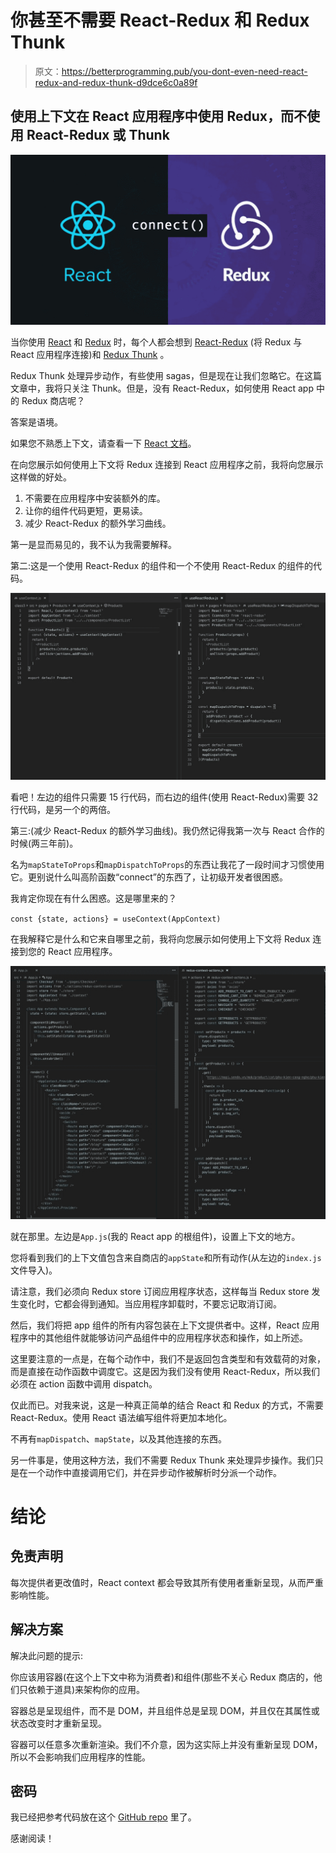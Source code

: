 # 你甚至不需要 React-Redux 和 Redux Thunk

> 原文：<https://betterprogramming.pub/you-dont-even-need-react-redux-and-redux-thunk-d9dce6c0a89f>

## 使用上下文在 React 应用程序中使用 Redux，而不使用 React-Redux 或 Thunk

![](img/507ef58b077b30ad16e7704c01061aed.png)

当你使用 [React](https://reactjs.org/) 和 [Redux](https://redux.js.org/) 时，每个人都会想到 [React-Redux](https://react-redux.js.org/) (将 Redux 与 React 应用程序连接)和 [Redux Thunk](http://redux-thunk) 。

Redux Thunk 处理异步动作，有些使用 sagas，但是现在让我们忽略它。在这篇文章中，我将只关注 Thunk。但是，没有 React-Redux，如何使用 React app 中的 Redux 商店呢？

答案是语境。

如果您不熟悉上下文，请查看一下 [React 文档](https://reactjs.org/docs/context.html)。

在向您展示如何使用上下文将 Redux 连接到 React 应用程序之前，我将向您展示这样做的好处。

1.  不需要在应用程序中安装额外的库。
2.  让你的组件代码更短，更易读。
3.  减少 React-Redux 的额外学习曲线。

第一是显而易见的，我不认为我需要解释。

第二:这是一个使用 React-Redux 的组件和一个不使用 React-Redux 的组件的代码。

![](img/fb80e9a75e82cb2e106db402cba096e4.png)

看吧！左边的组件只需要 15 行代码，而右边的组件(使用 React-Redux)需要 32 行代码，是另一个的两倍。

第三:(减少 React-Redux 的额外学习曲线)。我仍然记得我第一次与 React 合作的时候(两三年前)。

名为`mapStateToProps`和`mapDispatchToProps`的东西让我花了一段时间才习惯使用它。更别说什么叫高阶函数“connect”的东西了，让初级开发者很困惑。

我肯定你现在有什么困惑。这是哪里来的？

`const {state, actions} = useContext(AppContext)`

在我解释它是什么和它来自哪里之前，我将向您展示如何使用上下文将 Redux 连接到您的 React 应用程序。

![](img/7786f6c5d96630a9fd5df744f79f0cb7.png)

就在那里。左边是`App.js`(我的 React app 的根组件)，设置上下文的地方。

您将看到我们的上下文值包含来自商店的`appState`和所有动作(从左边的`index.js`文件导入)。

请注意，我们必须向 Redux store 订阅应用程序状态，这样每当 Redux store 发生变化时，它都会得到通知。当应用程序卸载时，不要忘记取消订阅。

然后，我们将把 app 组件的所有内容包装在上下文提供者中。这样，React 应用程序中的其他组件就能够访问产品组件中的应用程序状态和操作，如上所述。

这里要注意的一点是，在每个动作中，我们不是返回包含类型和有效载荷的对象，而是直接在动作函数中调度它。这是因为我们没有使用 React-Redux，所以我们必须在 action 函数中调用 dispatch。

仅此而已。对我来说，这是一种真正简单的结合 React 和 Redux 的方式，不需要 React-Redux。使用 React 语法编写组件将更加本地化。

不再有`mapDispatch`、`mapState`，以及其他连接的东西。

另一件事是，使用这种方法，我们不需要 Redux Thunk 来处理异步操作。我们只是在一个动作中直接调用它们，并在异步动作被解析时分派一个动作。

# 结论

## **免责声明**

每次提供者更改值时，React context 都会导致其所有使用者重新呈现，从而严重影响性能。

## **解决方案**

解决此问题的提示:

你应该用容器(在这个上下文中称为消费者)和组件(那些不关心 Redux 商店的，他们只依赖于道具)来架构你的应用。

容器总是呈现组件，而不是 DOM，并且组件总是呈现 DOM，并且仅在其属性或状态改变时才重新呈现。

容器可以任意多次重新渲染。我们不介意，因为这实际上并没有重新呈现 DOM，所以不会影响我们应用程序的性能。

## 密码

我已经把参考代码放在这个 [GitHub repo](https://github.com/chiquyet199/redux-context) 里了。

感谢阅读！